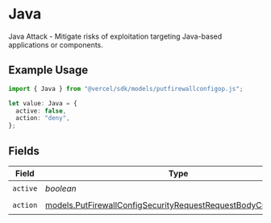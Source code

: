 # Java

Java Attack - Mitigate risks of exploitation targeting Java-based applications or components.

## Example Usage

```typescript
import { Java } from "@vercel/sdk/models/putfirewallconfigop.js";

let value: Java = {
  active: false,
  action: "deny",
};
```

## Fields

| Field                                                                                                                                    | Type                                                                                                                                     | Required                                                                                                                                 | Description                                                                                                                              |
| ---------------------------------------------------------------------------------------------------------------------------------------- | ---------------------------------------------------------------------------------------------------------------------------------------- | ---------------------------------------------------------------------------------------------------------------------------------------- | ---------------------------------------------------------------------------------------------------------------------------------------- |
| `active`                                                                                                                                 | *boolean*                                                                                                                                | :heavy_check_mark:                                                                                                                       | N/A                                                                                                                                      |
| `action`                                                                                                                                 | [models.PutFirewallConfigSecurityRequestRequestBodyCrsJavaAction](../models/putfirewallconfigsecurityrequestrequestbodycrsjavaaction.md) | :heavy_check_mark:                                                                                                                       | N/A                                                                                                                                      |